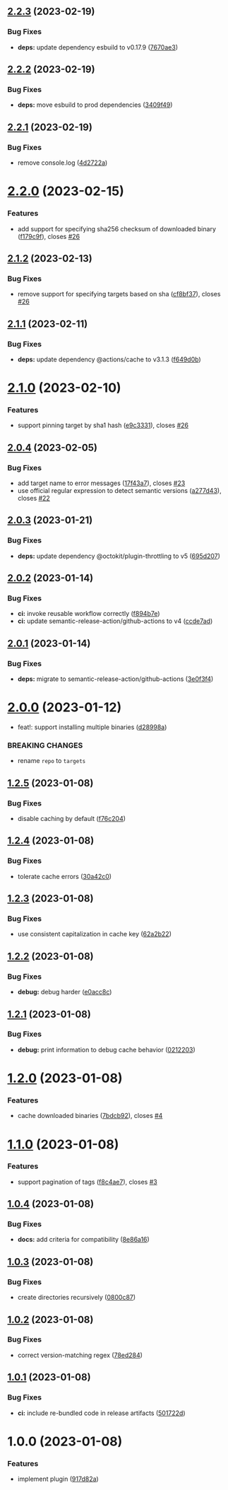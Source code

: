 ## [2.2.3](https://github.com/EricCrosson/install-github-release-binary/compare/v2.2.2...v2.2.3) (2023-02-19)


### Bug Fixes

* **deps:** update dependency esbuild to v0.17.9 ([7670ae3](https://github.com/EricCrosson/install-github-release-binary/commit/7670ae30f377573e9ba1401347b831486ba88bfa))

## [2.2.2](https://github.com/EricCrosson/install-github-release-binary/compare/v2.2.1...v2.2.2) (2023-02-19)


### Bug Fixes

* **deps:** move esbuild to prod dependencies ([3409f49](https://github.com/EricCrosson/install-github-release-binary/commit/3409f4997d8b54573bd50fb8f9d0324239f37c7a))

## [2.2.1](https://github.com/EricCrosson/install-github-release-binary/compare/v2.2.0...v2.2.1) (2023-02-19)


### Bug Fixes

* remove console.log ([4d2722a](https://github.com/EricCrosson/install-github-release-binary/commit/4d2722ac9e1e66be5b98f17950df10f0b8d022f8))

# [2.2.0](https://github.com/EricCrosson/install-github-release-binary/compare/v2.1.2...v2.2.0) (2023-02-15)


### Features

* add support for specifying sha256 checksum of downloaded binary ([f179c9f](https://github.com/EricCrosson/install-github-release-binary/commit/f179c9f209e093d51f51edcda9306ab7906dd330)), closes [#26](https://github.com/EricCrosson/install-github-release-binary/issues/26)

## [2.1.2](https://github.com/EricCrosson/install-github-release-binary/compare/v2.1.1...v2.1.2) (2023-02-13)


### Bug Fixes

* remove support for specifying targets based on sha ([cf8bf37](https://github.com/EricCrosson/install-github-release-binary/commit/cf8bf371d914d0df89dfaaa0b881c8753027b6f6)), closes [#26](https://github.com/EricCrosson/install-github-release-binary/issues/26)

## [2.1.1](https://github.com/EricCrosson/install-github-release-binary/compare/v2.1.0...v2.1.1) (2023-02-11)


### Bug Fixes

* **deps:** update dependency @actions/cache to v3.1.3 ([f649d0b](https://github.com/EricCrosson/install-github-release-binary/commit/f649d0bce913e6757da4a030c30b551157113627))

# [2.1.0](https://github.com/EricCrosson/install-github-release-binary/compare/v2.0.4...v2.1.0) (2023-02-10)


### Features

* support pinning target by sha1 hash ([e9c3331](https://github.com/EricCrosson/install-github-release-binary/commit/e9c333130ebad0fe7b5ca58162c7444a51b91731)), closes [#26](https://github.com/EricCrosson/install-github-release-binary/issues/26)

## [2.0.4](https://github.com/EricCrosson/install-github-release-binary/compare/v2.0.3...v2.0.4) (2023-02-05)


### Bug Fixes

* add target name to error messages ([17f43a7](https://github.com/EricCrosson/install-github-release-binary/commit/17f43a70889983e1935ce0b01192e0f0463fd88d)), closes [#23](https://github.com/EricCrosson/install-github-release-binary/issues/23)
* use official regular expression to detect semantic versions ([a277d43](https://github.com/EricCrosson/install-github-release-binary/commit/a277d430dae9b0429beca6c229c7454671fe07b5)), closes [#22](https://github.com/EricCrosson/install-github-release-binary/issues/22)

## [2.0.3](https://github.com/EricCrosson/install-github-release-binary/compare/v2.0.2...v2.0.3) (2023-01-21)


### Bug Fixes

* **deps:** update dependency @octokit/plugin-throttling to v5 ([695d207](https://github.com/EricCrosson/install-github-release-binary/commit/695d2078c04760f75152d1d278e5a4c2f60cd9d1))

## [2.0.2](https://github.com/EricCrosson/install-github-release-binary/compare/v2.0.1...v2.0.2) (2023-01-14)


### Bug Fixes

* **ci:** invoke reusable workflow correctly ([f894b7e](https://github.com/EricCrosson/install-github-release-binary/commit/f894b7ee2292c4cd3afb629f0c7787783e006b9e))
* **ci:** update semantic-release-action/github-actions to v4 ([ccde7ad](https://github.com/EricCrosson/install-github-release-binary/commit/ccde7ad34577315ea0a9bec20deb3e317c52b694))

## [2.0.1](https://github.com/EricCrosson/install-github-release-binary/compare/v2.0.0...v2.0.1) (2023-01-14)


### Bug Fixes

* **deps:** migrate to semantic-release-action/github-actions ([3e0f3f4](https://github.com/EricCrosson/install-github-release-binary/commit/3e0f3f41376e626f5f114272f670d894a01d84e5))

# [2.0.0](https://github.com/EricCrosson/install-github-release-binary/compare/v1.2.5...v2.0.0) (2023-01-12)


* feat!: support installing multiple binaries ([d28998a](https://github.com/EricCrosson/install-github-release-binary/commit/d28998aa67f85084cbdef24a0d3889cb659d8dee))


### BREAKING CHANGES

* rename `repo` to `targets`

## [1.2.5](https://github.com/EricCrosson/install-github-release-binary/compare/v1.2.4...v1.2.5) (2023-01-08)


### Bug Fixes

* disable caching by default ([f76c204](https://github.com/EricCrosson/install-github-release-binary/commit/f76c204763ddad3b496fd087f563cceacd05caf5))

## [1.2.4](https://github.com/EricCrosson/install-github-release-binary/compare/v1.2.3...v1.2.4) (2023-01-08)


### Bug Fixes

* tolerate cache errors ([30a42c0](https://github.com/EricCrosson/install-github-release-binary/commit/30a42c0c64ca99f0583a49159a66c18fe15a3d0e))

## [1.2.3](https://github.com/EricCrosson/install-github-release-binary/compare/v1.2.2...v1.2.3) (2023-01-08)


### Bug Fixes

* use consistent capitalization in cache key ([62a2b22](https://github.com/EricCrosson/install-github-release-binary/commit/62a2b22066046be01c782e66ad4039d40a73bede))

## [1.2.2](https://github.com/EricCrosson/install-github-release-binary/compare/v1.2.1...v1.2.2) (2023-01-08)


### Bug Fixes

* **debug:** debug harder ([e0acc8c](https://github.com/EricCrosson/install-github-release-binary/commit/e0acc8c8e769454c3ce71e6c834cd65ae88305a0))

## [1.2.1](https://github.com/EricCrosson/install-github-release-binary/compare/v1.2.0...v1.2.1) (2023-01-08)


### Bug Fixes

* **debug:** print information to debug cache behavior ([0212203](https://github.com/EricCrosson/install-github-release-binary/commit/02122032576c1936369ecb639ee43f6a831530cc))

# [1.2.0](https://github.com/EricCrosson/install-github-release-binary/compare/v1.1.0...v1.2.0) (2023-01-08)


### Features

* cache downloaded binaries ([7bdcb92](https://github.com/EricCrosson/install-github-release-binary/commit/7bdcb92e80668c11a31ae59b439f8b6b886517a0)), closes [#4](https://github.com/EricCrosson/install-github-release-binary/issues/4)

# [1.1.0](https://github.com/EricCrosson/install-github-release-binary/compare/v1.0.4...v1.1.0) (2023-01-08)


### Features

* support pagination of tags ([f8c4ae7](https://github.com/EricCrosson/install-github-release-binary/commit/f8c4ae77def45c77051ce2d70609cec9c1591a73)), closes [#3](https://github.com/EricCrosson/install-github-release-binary/issues/3)

## [1.0.4](https://github.com/EricCrosson/install-github-release-binary/compare/v1.0.3...v1.0.4) (2023-01-08)


### Bug Fixes

* **docs:** add criteria for compatibility ([8e86a16](https://github.com/EricCrosson/install-github-release-binary/commit/8e86a1624bb125e9514791563d22089a08735e06))

## [1.0.3](https://github.com/EricCrosson/install-github-release-binary/compare/v1.0.2...v1.0.3) (2023-01-08)


### Bug Fixes

* create directories recursively ([0800c87](https://github.com/EricCrosson/install-github-release-binary/commit/0800c8753e1b99cb148441090cb4c65fc73dbb7d))

## [1.0.2](https://github.com/EricCrosson/install-github-release-binary/compare/v1.0.1...v1.0.2) (2023-01-08)


### Bug Fixes

* correct version-matching regex ([78ed284](https://github.com/EricCrosson/install-github-release-binary/commit/78ed2849f03c0cfb8b8fe47317374746279784e8))

## [1.0.1](https://github.com/EricCrosson/install-github-release-binary/compare/v1.0.0...v1.0.1) (2023-01-08)


### Bug Fixes

* **ci:** include re-bundled code in release artifacts ([501722d](https://github.com/EricCrosson/install-github-release-binary/commit/501722d739323bc99e156e3655368c673740634b))

# 1.0.0 (2023-01-08)


### Features

* implement plugin ([917d82a](https://github.com/EricCrosson/install-github-release-binary/commit/917d82a4d574b33fc5ed5d693b02bddc18d0a322))
